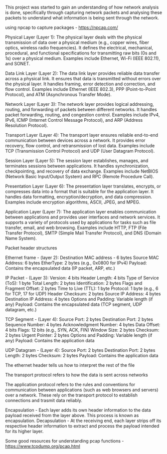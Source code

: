 This project was started to gain an understanding of how network analysis is done, specifically through capturing network packets and analysing these packets to understand what information is being sent through the network.

using npcap to capture packages - https://npcap.com/


Physical Layer (Layer 1):
The physical layer deals with the physical transmission of data over a physical medium (e.g., copper wires, fiber optics, wireless radio frequencies).
It defines the electrical, mechanical, procedural, and functional specifications for transmitting raw bits (0s and 1s) over a physical medium.
Examples include Ethernet, Wi-Fi (IEEE 802.11), and SONET.

Data Link Layer (Layer 2):
The data link layer provides reliable data transfer across a physical link.
It ensures that data is transmitted without errors over the physical layer.
It handles framing, error detection and correction, and flow control.
Examples include Ethernet (IEEE 802.3), PPP (Point-to-Point Protocol), and ATM (Asynchronous Transfer Mode).

Network Layer (Layer 3):
The network layer provides logical addressing, routing, and forwarding of packets between different networks.
It handles packet forwarding, routing, and congestion control.
Examples include IPv4, IPv6, ICMP (Internet Control Message Protocol), and ARP (Address Resolution Protocol).

Transport Layer (Layer 4):
The transport layer ensures reliable end-to-end communication between devices across a network.
It provides error recovery, flow control, and retransmission of lost data.
Examples include TCP (Transmission Control Protocol) and UDP (User Datagram Protocol).

Session Layer (Layer 5):
The session layer establishes, manages, and terminates sessions between applications.
It handles synchronization, checkpointing, and recovery of data exchange.
Examples include NetBIOS (Network Basic Input/Output System) and RPC (Remote Procedure Call).

Presentation Layer (Layer 6):
The presentation layer translates, encrypts, or compresses data into a format that is suitable for the application layer.
It handles data formatting, encryption/decryption, and data compression.
Examples include encryption algorithms, ASCII, JPEG, and MPEG.

Application Layer (Layer 7):
The application layer enables communication between applications and provides user interfaces and network services.
It supports a variety of protocols used by applications for tasks such as file transfer, email, and web browsing.
Examples include HTTP, FTP (File Transfer Protocol), SMTP (Simple Mail Transfer Protocol), and DNS (Domain Name System).



Packet header structures

Ethernet frame - (layer 2):
Destination MAC address - 6 bytes
Source MAC Address: 6 bytes
EtherType: 2 bytes (e.g., 0x0800 for IPv4)
Payload: Contains the encapsulated data (IP packet, ARP, etc.)

IP Packet - (Layer 3):
Version: 4 bits
Header Length: 4 bits
Type of Service (ToS): 1 byte
Total Length: 2 bytes
Identification: 2 bytes
Flags and Fragment Offset: 2 bytes
Time to Live (TTL): 1 byte
Protocol: 1 byte (e.g., 6 for TCP, 17 for UDP)
Header Checksum: 2 bytes
Source IP Address: 4 bytes
Destination IP Address: 4 bytes
Options and Padding: Variable length (if any)
Payload: Contains the encapsulated data (TCP segment, UDP datagram, etc.)

TCP Segment - (Layer 4):
Source Port: 2 bytes
Destination Port: 2 bytes
Sequence Number: 4 bytes
Acknowledgment Number: 4 bytes
Data Offset: 4 bits
Flags: 12 bits (e.g., SYN, ACK, FIN)
Window Size: 2 bytes
Checksum: 2 bytes
Urgent Pointer: 2 bytes
Options and Padding: Variable length (if any)
Payload: Contains the application data

UDP Datagram - (Layer 4):
Source Port: 2 bytes
Destination Port: 2 bytes
Length: 2 bytes
Checksum: 2 bytes
Payload: Contains the application data



The ethernet header tells us how to interpret the rest of the file

The transport protocol refers to how the data is sent across networks

The application protocol refers to the rules and conventions for communication between applications (such as web browsers and servers) over a network. These rely on the transport protocol to establish connections and trasmit data reliably.

Encapsulation - Each layer adds its own header information to the data payload received from the layer above. This process is known as encapsulation.
Decapsulation - At the receiving end, each layer strips off its respective header information to extract and process the payload intended for its higher layer.


Some good resources for understanding pcap functions - https://www.tcpdump.org/pcap.html
